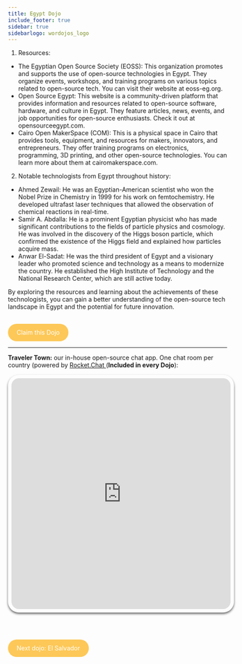 ```yaml
---
title: Egypt Dojo
include_footer: true
sidebar: true
sidebarlogo: wordojos_logo
---
```


1.  Resources:

*   The Egyptian Open Source Society (EOSS): This organization promotes and supports the use of open-source technologies in Egypt. They organize events, workshops, and training programs on various topics related to open-source tech. You can visit their website at eoss-eg.org.
*   Open Source Egypt: This website is a community-driven platform that provides information and resources related to open-source software, hardware, and culture in Egypt. They feature articles, news, events, and job opportunities for open-source enthusiasts. Check it out at opensourceegypt.com.
*   Cairo Open MakerSpace (COM): This is a physical space in Cairo that provides tools, equipment, and resources for makers, innovators, and entrepreneurs. They offer training programs on electronics, programming, 3D printing, and other open-source technologies. You can learn more about them at cairomakerspace.com.

2.  Notable technologists from Egypt throughout history:

*   Ahmed Zewail: He was an Egyptian-American scientist who won the Nobel Prize in Chemistry in 1999 for his work on femtochemistry. He developed ultrafast laser techniques that allowed the observation of chemical reactions in real-time.
*   Samir A. Abdalla: He is a prominent Egyptian physicist who has made significant contributions to the fields of particle physics and cosmology. He was involved in the discovery of the Higgs boson particle, which confirmed the existence of the Higgs field and explained how particles acquire mass.
*   Anwar El-Sadat: He was the third president of Egypt and a visionary leader who promoted science and technology as a means to modernize the country. He established the High Institute of Technology and the National Research Center, which are still active today.

By exploring the resources and learning about the achievements of these technologists, you can gain a better understanding of the open-source tech landscape in Egypt and the potential for future innovation.

<br>
<html>
  <head>
    <style>
      .button {
        display: inline-block;
        padding: 20px 20px;
        text-align: center;
        text-decoration: none;
        color: #ffffff;
        background-color: #FDC858;
        border-radius: 33px;
        outline: none;
        line-height:  0%;
      }
    </style>
  </head>
  <body>
    <a class="button" href="https://blog.workdojos.com/Egypt" target="_blank">Claim this Dojo</a>
  </body>
</html>
<br>

---


**Traveler Town:**   our in-house open-source chat app.  One chat room per country (powered by <a href="https://rocket.chat" >Rocket.Chat </a>  (**Included in every Dojo**):  

<iframe src="https://chat.traveler.town/channel/Egypt" style="width: 100%;height: 530px;padding: 8px; box-shadow: 0 3px 5px rgba(0,0,0,.6);border-radius: 25px;overflow: hidden;border: none;" align="middle"></iframe>


<br><br>

<html>
  <head>
    <style>
      .button {
        display: inline-block;
        padding: 20px 20px;
        text-align: center;
        text-decoration: none;
        color: #ffffff;
        background-color: #FDC858;
        border-radius: 33px;
        outline: none;
        line-height:  %;
      }
    </style>
  </head>
  <body>
    <a class="button" href="https://workdojos.com/El-Salvador">Next dojo:  El Salvador</a>
  </body>
</html>